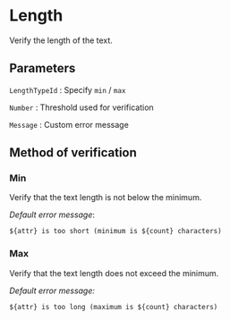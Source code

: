 # Length

Verify the length of the text.

## Parameters

`LengthTypeId`
:   Specify `min` / `max`

`Number`
:   Threshold used for verification

`Message`
:   Custom error message

## Method of verification

### Min

Verify that the text length is not below the minimum.

_Default error message_:

    ${attr} is too short (minimum is ${count} characters)

### Max

Verify that the text length does not exceed the minimum.

_Default error message:_

    ${attr} is too long (maximum is ${count} characters)
